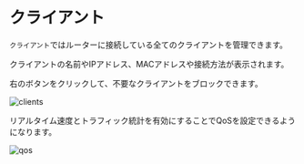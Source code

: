 # クライアント

`クライアント`ではルーターに接続している全てのクライアントを管理できます。

クライアントの名前やIPアドレス、MACアドレスや接続方法が表示されます。

右のボタンをクリックして、不要なクライアントをブロックできます。

![clients](https://static.gl-inet.com/docs/jp/3/setup/mini_router/clients/clients.png)

リアルタイム速度とトラフィック統計を有効にすることでQoSを設定できるようになります。

![qos](https://static.gl-inet.com/docs/jp/3/setup/mini_router/clients/qos.png)